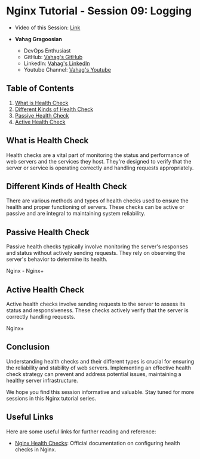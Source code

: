 # Nginx Tutorial - Session 09: Logging
- Video of this Session: [Link](https://www.youtube.com/watch?v=p_Nx-3djruM&list=PL63NzugBawGe1nUhAveIBfYHtbiXvKKEb&index=9) 



- **Vahag Gragoosian**
  - DevOps Enthusiast
  - GitHub: [Vahag's GitHub](https://github.com/Vahaggn)
  - LinkedIn: [Vahag's LinkedIn](https://www.linkedin.com/in/vahag-gragosian/)
  - Youtube Channel: [Vahag's Youtube](https://www.youtube.com/@vahaggn) 

## Table of Contents

1. [What is Health Check](#what-is-health-check)
2. [Different Kinds of Health Check](#different-kinds-of-health-check)
3. [Passive Health Check](#passive-health-check)
4. [Active Health Check](#active-health-check)

## What is Health Check

Health checks are a vital part of monitoring the status and performance of web servers and the services they host. They're designed to verify that the server or service is operating correctly and handling requests appropriately.

## Different Kinds of Health Check

There are various methods and types of health checks used to ensure the health and proper functioning of servers. These checks can be active or passive and are integral to maintaining system reliability.

## Passive Health Check

Passive health checks typically involve monitoring the server's responses and status without actively sending requests. They rely on observing the server's behavior to determine its health.

Nginx - Nginx+

## Active Health Check

Active health checks involve sending requests to the server to assess its status and responsiveness. These checks actively verify that the server is correctly handling requests.

Nginx+

## Conclusion

Understanding health checks and their different types is crucial for ensuring the reliability and stability of web servers. Implementing an effective health check strategy can prevent and address potential issues, maintaining a healthy server infrastructure.

We hope you find this session informative and valuable. Stay tuned for more sessions in this Nginx tutorial series.

## Useful Links

Here are some useful links for further reading and reference:

- [Nginx Health Checks](https://docs.nginx.cm/nginx/admin-guide/load-balancer/http-health-check/): Official documentation on configuring health checks in Nginx.